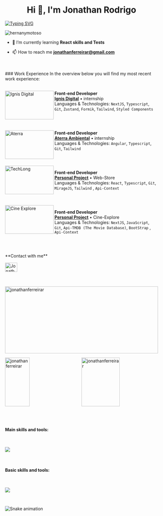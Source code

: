 <h1 align="center">Hi 👋, I'm Jonathan Rodrigo</h1>

[![Typing SVG](https://readme-typing-svg.demolab.com/?font=Fira+Code&size=28&pause=1000&center=true&width=1200&lines=Front-end+Developer;Always+learning++new+things++)](https://git.io/typing-svg)


<p align="left"> <img src="https://komarev.com/ghpvc/?username=hernanymotoso&label=Profile%20views&color=0e75b6&style=flat" alt="hernanymotoso" /> </p>

- 🌱 I’m currently learning **React skills and Tests**

- 📫 How to reach me **jonathanferreirar@gmail.com**

<br/>
<br/>
### Work Experience
In the overview below you will find my most recent work experience:
<br/>
<br/>

[<img align="left" height="94px" width="160px" alt="Ignis Digital" src="https://github.com/JonathanFerreirar/jonathanferreirar/assets/107007377/72946fc1-46fc-4fa5-acd1-0235269fc25c"/>](https://ignisdigital.tec.br/)

**Front-end Developer** \
[**Ignis Digital**](https://ignisdigital.tec.br/) • internship \
Languages & Technologies: `NextJS`, `Typescript`, `Git`, `Zustand`, `Formik`, `Tailwind`, `Styled Components` 

<br/>
<br/>

[<img align="left" height="94px" width="160px" alt="Aterra" src="https://aterraambiental.com/wp-content/themes/aterra/assets/image/logo_vertical_aterra.svg"/>](https://aterraambiental.com/)

**Front-end Developer** \
[**Aterra Ambiental**](https://aterraambiental.com/) • internship \
Languages & Technologies: `Angular`, `Typescript`, `Git`, `Tailwind`

<br/>
<br/>

<img align="left" height="94px" width="160px" alt="TechLong" src="https://github.com/JonathanFerreirar/jonathanferreirar/assets/107007377/76d8a84e-fd3a-4287-be18-8bd0327d3ebc" />

**Front-end Developer** \
[**Personal Project**](https://github.com/JonathanFerreirar/store-TechLong) • Web-Store \
Languages & Technologies: `React`, `Typescript`, `Git`, `MirageJS`, `Tailwind` , `Api-Context`

<br/>
<br/>


<img align="left" height="94px" width="160px" alt="Cine Explore" src="https://github.com/JonathanFerreirar/cine-explorer/assets/107007377/9ed7e295-a92c-439d-adb4-e62b38f1b8ee" />

**Front-end Developer** \
[**Personal Project**](https://github.com/JonathanFerreirar/cine-explorer) • Cine-Explore \
Languages & Technologies: `NextJS`, `JavaScript`, `Git`, `Api-TMDB (The Movie Database)`, `BootStrap` , `Api-Context`

<br/>
<br/>

<p align="left">
**Contact with me**
  </p>

  
<a href="https://www.linkedin.com/in/jonathan-rodrigo/" target="_blank"><img align="center" src="https://raw.githubusercontent.com/rahuldkjain/github-profile-readme-generator/master/src/images/icons/Social/linked-in-alt.svg" alt="Jonathanferreirar" height="30" width="40" /></a>
<br/>
 <br/>
  <p>&nbsp;<img height="220em" width="100%" align="center" src="https://github-readme-stats.vercel.app/api?username=jonathanferreirar&show_icons=true&theme=dark&include_all_commits=true&count_private=true" alt="jonathanferreirar" /></p>
  

  
<p><img height="160em" align="right" width="50%"  src="https://github-readme-stats.vercel.app/api/top-langs?username=jonathanferreirar&show_icons=true&locale=en&layout=compact&theme=dark" alt="jonathanferreirar" /></p>

<p><img height="160em"  align="center" width="40%" src="https://github-readme-streak-stats.herokuapp.com/?user=jonathanferreirar&theme=dark" alt="jonathanferreirar" /></p>
  

  <br/>
  <br/>
  

 <h4>Main skills and tools: </h4>
<br>
  
  <p align="left">
  <a href="https://skillicons.dev">
    <img src="https://skillicons.dev/icons?i=html,css,js,ts,react,nextjs,jest,tailwind,git,firebase,py,flask,figma,codepen" />
  </a>
</p>
<br/>


<h4>Basic skills and tools:</h4>

<br>
<p align="left">
  <a href="https://skillicons.dev">
    <img src="https://skillicons.dev/icons?i=angular,redux,mysql,bootstrap,styledcomponents,sass,heroku" />
  </a>
</p>


  
<br/>
  
<div>
 </div>
 
 ![Snake animation](https://github.com/JonathanFerreirar/JonathanFerreirar/blob/output/github-contribution-grid-snake.svg)
  
  
 


